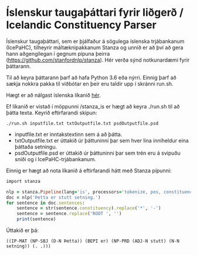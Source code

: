 # Íslenskur taugaþáttari fyrir liðgerð / Icelandic Constituency Parser
Íslenskur taugaþáttari, sem er þjálfaður á sögulega íslenska trjábankanum (IcePaHC), tilheyrir máltæknipakkanum Stanza og unnið er að því að gera hann aðgengilegan í gegnum pípuna þeirra (https://github.com/stanfordnlp/stanza). Hér verða sýnd notkunardæmi fyrir þáttarann.

Til að keyra þáttarann þarf að hafa Python 3.6 eða nýrri. Einnig þarf að sækja nokkra pakka til viðbótar en þeir eru taldir upp í skránni run.sh.

Hægt er að nálgast íslenska líkanið [hér](https://drive.google.com/drive/folders/14PwqLbhF66vTnJcE8ZtSAjNbCFkH69mj?usp=sharing). 

Ef líkanið er vistað í möppunni /stanza_is er hægt að keyra ./run.sh til að þátta texta. Keyrið eftirfarandi skipun:

```
./run.sh inputfile.txt txtOutputfile.txt psdOutputfile.psd
```
- inputfile.txt er inntakstextinn sem á að þátta.
- txtOutputfile.txt er úttakið úr þáttuninni þar sem hver lína inniheldur eina þáttaða setningu.
- psdOutputfile.psd er úttakið úr þáttuninni þar sem trén eru á svipuðu sniði og í IcePaHC-trjábankanum.   

   
Einnig er hægt að nota líkanið á eftirfarandi hátt með Stanza pípunni:

```ruby
import stanza

nlp = stanza.Pipeline(lang='is', processors='tokenize, pos, constituency', constituency_model_path='/stanza_is/is_icepahc_transformer_finetuned_constituency.pt')
doc = nlp('Þetta er stutt setning.')
for sentence in doc.sentences:
    sentence = str(sentence.constituency).replace('*', '-')
    sentence = sentence.replace('ROOT ', '')
    print(sentence)
```

Úttakið er þá:

```
((IP-MAT (NP-SBJ (D-N Þetta)) (BEPI er) (NP-PRD (ADJ-N stutt) (N-N setning)) (. .)))
```
